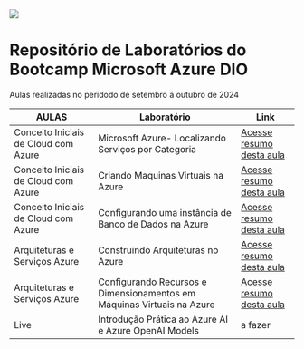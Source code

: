 <img src="https://assets.dio.me/bbJOCwj9F9ERdxC8F1x1Lm_XFkcPWwCHdshI-njcbUA/f:webp/h:120/q:80/L3RyYWNrcy83M2IyZGU1NS1kNjdhLTRkY2MtOGJlYS00YTE2ZDBjNGQzMGMucG5n">

# Repositório de Laboratórios do Bootcamp Microsoft Azure DIO 
Aulas realizadas no peridodo de setembro á outubro de 2024 


| AULAS  | Laboratório | Link 
| ------------- | ------------- | ------------- |
| Conceito Iniciais de Cloud com Azure  | Microsoft Azure- Localizando Serviços por Categoria | [Acesse resumo desta aula](https://github.com/MaXximiles/DIO-labs-azure/blob/main/DIO-lab-servico-categoria.md) |
| Conceito Iniciais de Cloud com Azure  | Criando Maquinas Virtuais na Azure | [Acesse resumo desta aula](https://github.com/MaXximiles/DIO-labs-azure/blob/main/DIO-lab-azure-vms.md) |
| Conceito Iniciais de Cloud com Azure  | Configurando uma instância de Banco de Dados na Azure | [Acesse resumo desta aula](https://github.com/MaXximiles/DIO-labs-azure/blob/main/DIO-lab-BD.md)
| Arquiteturas e Serviços Azure  | Construindo Arquiteturas no Azure | [Acesse resumo desta aula](https://github.com/MaXximiles/DIO-labs-azure/blob/main/DIO-lab-servico-categoria.md)
| Arquiteturas e Serviços Azure  | Configurando Recursos e Dimensionamentos em Máquinas Virtuais na Azure | [Acesse resumo desta aula]()
| Live  | Introdução Prática ao Azure AI e Azure OpenAI Models | a fazer |





